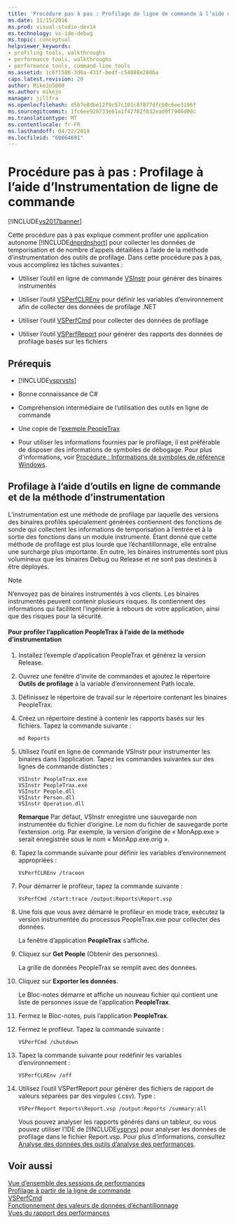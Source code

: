 ```yaml
---
title: 'Procédure pas à pas : Profilage de ligne de commande à l’aide d’Instrumentation | Microsoft Docs'
ms.date: 11/15/2016
ms.prod: visual-studio-dev14
ms.technology: vs-ide-debug
ms.topic: conceptual
helpviewer_keywords:
- profiling tools, walkthroughs
- performance tools, walkthroughs
- performance tools, command-line tools
ms.assetid: 1c6f1586-3d6a-431f-bedf-c54088e280ba
caps.latest.revision: 20
author: MikeJo5000
ms.author: mikejo
manager: jillfra
ms.openlocfilehash: d5b7e8dbe12f9c57c101c8f877dfcb0c6ee3196f
ms.sourcegitcommit: 1fc6ee928733e61a1f42782f832ead9f7946d00c
ms.translationtype: MT
ms.contentlocale: fr-FR
ms.lasthandoff: 04/22/2019
ms.locfileid: "60064691"
---
```

# <a name="walkthrough-command-line-profiling-using-instrumentation"></a>Procédure pas à pas : Profilage à l’aide d’Instrumentation de ligne de commande
[!INCLUDE[vs2017banner](../includes/vs2017banner.md)]

Cette procédure pas à pas explique comment profiler une application autonome [!INCLUDE[dnprdnshort](../includes/dnprdnshort-md.md)] pour collecter les données de temporisation et de nombre d’appels détaillées à l’aide de la méthode d’instrumentation des outils de profilage. Dans cette procédure pas à pas, vous accomplirez les tâches suivantes :  
  
- Utiliser l’outil en ligne de commande [VSInstr](../profiling/vsinstr.md) pour générer des binaires instrumentés  
  
- Utiliser l’outil [VSPerfCLREnv](../profiling/vsperfclrenv.md) pour définir les variables d’environnement afin de collecter des données de profilage .NET  
  
- Utiliser l’outil [VSPerfCmd](../profiling/vsperfcmd.md) pour collecter des données de profilage  
  
- Utiliser l’outil [VSPerfReport](../profiling/vsperfreport.md) pour générer des rapports des données de profilage basés sur les fichiers  
  
## <a name="prerequisites"></a>Prérequis  
  
- [!INCLUDE[vsprvsts](../includes/vsprvsts-md.md)]  
  
- Bonne connaissance de C#  
  
- Compréhension intermédiaire de l’utilisation des outils en ligne de commande  
  
- Une copie de l’[exemple PeopleTrax](../profiling/peopletrax-sample-profiling-tools.md)  
  
- Pour utiliser les informations fournies par le profilage, il est préférable de disposer des informations de symboles de débogage. Pour plus d'informations, voir [Procédure : Informations de symboles de référence Windows](../profiling/how-to-reference-windows-symbol-information.md).  
  
## <a name="command-line-profiling-using-the-instrumentation-method"></a>Profilage à l’aide d’outils en ligne de commande et de la méthode d’instrumentation  
 L’instrumentation est une méthode de profilage par laquelle des versions des binaires profilés spécialement générées contiennent des fonctions de sonde qui collectent les informations de temporisation à l’entrée et à la sortie des fonctions dans un module instrumenté. Étant donné que cette méthode de profilage est plus lourde que l’échantillonnage, elle entraîne une surcharge plus importante. En outre, les binaires instrumentés sont plus volumineux que les binaires Debug ou Release et ne sont pas destinés à être déployés.  
  
> [!NOTE]
>  N’envoyez pas de binaires instrumentés à vos clients. Les binaires instrumentés peuvent contenir plusieurs risques. Ils contiennent des informations qui facilitent l’ingénierie à rebours de votre application, ainsi que des risques pour la sécurité.  
  
#### <a name="to-profile-the-peopletrax-application-by-using-the-instrumentation-method"></a>Pour profiler l’application PeopleTrax à l’aide de la méthode d’instrumentation  
  
1. Installez l’exemple d’application PeopleTrax et générez la version Release.  
  
2. Ouvrez une fenêtre d’invite de commandes et ajoutez le répertoire **Outils de profilage** à la variable d’environnement Path locale.  
  
3. Définissez le répertoire de travail sur le répertoire contenant les binaires PeopleTrax.  
  
4. Créez un répertoire destiné à contenir les rapports basés sur les fichiers. Tapez la commande suivante :  
  
    ```  
    md Reports  
    ```  
  
5. Utilisez l’outil en ligne de commande VSInstr pour instrumenter les binaires dans l’application. Tapez les commandes suivantes sur des lignes de commande distinctes :  
  
    ```  
    VSInstr PeopleTrax.exe  
    VSInstr PeopleTrax.exe  
    VSInstr People.dll  
    VSInstr Person.dll  
    VSInstr Operation.dll  
    ```  
  
     **Remarque** Par défaut, VSInstr enregistre une sauvegarde non instrumentée du fichier d’origine. Le nom du fichier de sauvegarde porte l’extension .orig. Par exemple, la version d’origine de « MonApp.exe » serait enregistrée sous le nom « MonApp.exe.orig ».  
  
6. Tapez la commande suivante pour définir les variables d’environnement appropriées :  
  
    ```  
    VsPerfCLREnv /traceon  
    ```  
  
7. Pour démarrer le profileur, tapez la commande suivante :  
  
    ```  
    VsPerfCmd /start:trace /output:Reports\Report.vsp  
    ```  
  
8. Une fois que vous avez démarré le profileur en mode trace, exécutez la version instrumentée du processus PeopleTrax.exe pour collecter des données.  
  
     La fenêtre d’application **PeopleTrax** s’affiche.  
  
9. Cliquez sur **Get People** (Obtenir des personnes).  
  
     La grille de données PeopleTrax se remplit avec des données.  
  
10. Cliquez sur **Exporter les données**.  
  
     Le Bloc-notes démarre et affiche un nouveau fichier qui contient une liste de personnes issue de l’application **PeopleTrax**.  
  
11. Fermez le Bloc-notes, puis l’application **PeopleTrax**.  
  
12. Fermez le profileur. Tapez la commande suivante :  
  
    ```  
    VSPerfCmd /shutdown  
    ```  
  
13. Tapez la commande suivante pour redéfinir les variables d’environnement :  
  
    ```  
    VSPerfCLREnv /off  
    ```  
  
14. Utilisez l’outil VSPerfReport pour générer des fichiers de rapport de valeurs séparées par des virgules (.csv). Type :  
  
    ```  
    VSPerfReport Reports\Report.vsp /output:Reports /summary:all  
    ```  
  
     Vous pouvez analyser les rapports générés dans un tableur, ou vous pouvez utiliser l’IDE de [!INCLUDE[vsprvs](../includes/vsprvs-md.md)] pour analyser les données de profilage dans le fichier Report.vsp. Pour plus d’informations, consultez [Analyse des données des outils d’analyse des performances](../profiling/analyzing-performance-tools-data.md).  
  
## <a name="see-also"></a>Voir aussi  
 [Vue d’ensemble des sessions de performances](../profiling/performance-session-overview.md)   
 [Profilage à partir de la ligne de commande](../profiling/using-the-profiling-tools-from-the-command-line.md)   
 [VSPerfCmd](../profiling/vsperfcmd.md)   
 [Fonctionnement des valeurs de données d’échantillonnage](../profiling/understanding-sampling-data-values.md)   
 [Vues du rapport des performances](../profiling/performance-report-views.md)
